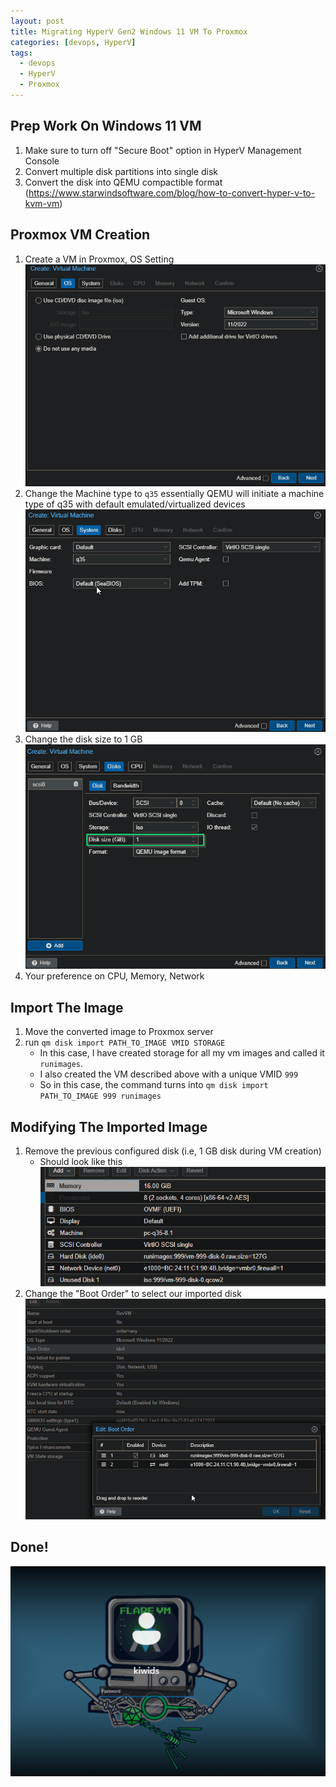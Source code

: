 ```yaml
---
layout: post
title: Migrating HyperV Gen2 Windows 11 VM To Proxmox
categories: [devops, HyperV]
tags:
  - devops
  - HyperV
  - Proxmox
---
```


## Prep Work On Windows 11 VM
1. Make sure to turn off "Secure Boot" option in HyperV Management Console
2. Convert multiple disk partitions into single disk
3. Convert the disk into QEMU compactible format (https://www.starwindsoftware.com/blog/how-to-convert-hyper-v-to-kvm-vm)


## Proxmox VM Creation
1. Create a VM in Proxmox, OS Setting
![](/assets/images/03-26-20242024-03-26-Migrating%20HyperV%20Gen2%20Windows%20VM%20To%20Proxmox.png)
2. Change the Machine type to `q35` essentially QEMU will initiate a machine type of q35 with default emulated/virtualized devices
![](/assets/images/03-26-20242024-03-26-Migrating%20HyperV%20Gen2%20Windows%20VM%20To%20Proxmox-1.png)
3. Change the disk size to 1 GB
![](/assets/images/03-26-20242024-03-26-Migrating%20HyperV%20Gen2%20Windows%20VM%20To%20Proxmox-3.png)
4. Your preference on CPU, Memory, Network


## Import The Image 
1. Move the converted image to Proxmox server 
2. run `qm disk import PATH_TO_IMAGE VMID STORAGE`
	- In this case, I have created storage for all my vm images and called it `runimages`.
	- I also created the VM described above with a unique VMID `999`
	- So in this case, the command turns into `qm disk import PATH_TO_IMAGE 999 runimages`

## Modifying The Imported Image
1. Remove the previous configured disk (i.e, 1 GB disk during VM creation)
	- Should look like this 
![](/assets/images/03-26-20242024-03-26-Migrating%20HyperV%20Gen2%20Windows%20VM%20To%20Proxmox-4.png)
2. Change the "Boot Order" to select our imported disk
![](/assets/images/03-26-20242024-03-26-Migrating%20HyperV%20Gen2%20Windows%20VM%20To%20Proxmox-5.png)


## Done!
![](/assets/images/03-26-20242024-03-26-Migrating%20HyperV%20Gen2%20Windows%20VM%20To%20Proxmox-6.png)